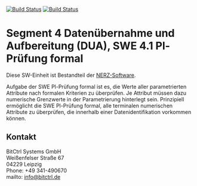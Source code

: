 [![Build Status](https://travis-ci.org/bitctrl/de.bsvrz.dua.plformal.svg?branch=develop)](https://travis-ci.org/bitctrl/de.bsvrz.dua.plformal)
[![Build Status](https://api.bintray.com/packages/bitctrl/maven/de.bsvrz.dua.plformal/images/download.svg)](https://bintray.com/bitctrl/maven/de.bsvrz.dua.plformal)


#  Segment 4 Datenübernahme und Aufbereitung (DUA), SWE 4.1 Pl-Prüfung formal  

Diese SW-Einheit ist Bestandteil der [NERZ-Software](http://nerz-ev.de). 

Aufgabe der SWE Pl-Prüfung formal ist es, die Werte aller parametrierten
Attribute nach formalen Kriterien zu überprüfen. Je Attribut müssen dazu
numerische Grenzwerte in der Parametrierung hinterlegt sein. Prinzipiell
ermöglicht die SWE Pl-Prüfung formal, alle terminalen numerischen Attribute
zu überprüfen, die innerhalb einer Datenidentifikation vorkommen können.

## Kontakt

BitCtrl Systems GmbH  
Weißenfelser Straße 67  
04229 Leipzig  
Phone: +49 341-490670  
mailto: info@bitctrl.de
